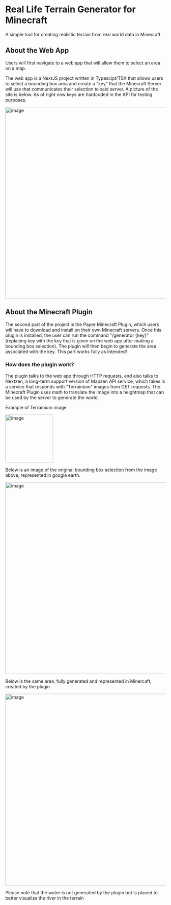 # Real Life Terrain Generator for Minecraft
A simple tool for creating realistic terrain from real world data in Minecraft

## About the Web App
Users will first navigate to a web app that will allow them to select an area on a map.

The web app is a NextJS project written in Typescipt/TSX that allows users to select a bounding box area and create a "key" that the Minecraft Server will use that communicates their selection to said server. A picture of the site is below. As of right now keys are hardcoded in the API for testing purposes.

<img width="600" alt="image" src="https://github.com/MrPeterss/Minecraft-Terrain-Generator/assets/86176234/9fff8e61-5c1a-4b58-95f5-53bd068aca8f">

## About the Minecraft Plugin
The second part of the project is the Paper Minecraft Plugin, which users will have to download and install on their own Minecraft servers. Once this plugin is installed, the user can run the command "/generator {key}" (replacing key with the key that is given on the web app after making a bounding box selection). The plugin will then begin to generate the area associated with the key. This part works fully as intended!

### How does the plugin work?
The plugin talks to the web app through HTTP requests, and also talks to Nextzen, a long-term support version of Mapzen API service, which takes is a service that responds with "Terrainium" images from GET requests. The Minecraft Plugin uses math to translate the image into a heightmap that can be used by the server to generate the world.

Example of Terrainium image

<img width="150" alt="image" src="https://github.com/MrPeterss/Minecraft-Terrain-Generator/assets/86176234/1d850a14-72fa-4c36-be19-1048a96d820e">

Below is an image of the original bounding box selection from the image above, represented in google earth.

<img width="600" alt="image" src="https://github.com/MrPeterss/Minecraft-Terrain-Generator/assets/86176234/3e5b5475-f121-4326-8c55-4356b6874c78">

Below is the same area, fully generated and represented in Minercaft, created by the plugin.

<img width="600" alt="image" src="https://github.com/MrPeterss/Minecraft-Terrain-Generator/assets/86176234/a6629eea-9f44-4cd4-beed-212d3451da9a">

Please note that the water is not generated by the plugin but is placed to better visualize the river in the terrain
